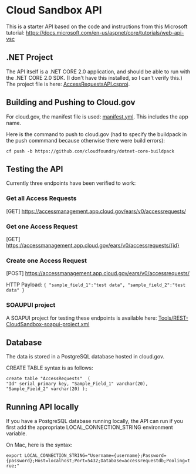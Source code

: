 
# Cloud Sandbox API
This is a starter API based on the code and instructions from this Microsoft tutorial: https://docs.microsoft.com/en-us/aspnet/core/tutorials/web-api-vsc

## .NET Project

The API itself is a .NET CORE 2.0 application, and should be able to run with the .NET CORE 2.0 SDK. (I don't have this installed, so I can't verify this.) The project file is here: [AccessRequestsAPI.csproj](AccessRequestsAPI.csproj).

## Building and Pushing to Cloud.gov

For cloud.gov, the manifest file is used: [manifest.yml](manifest.yml). This includes the app name.

Here is the command to push to cloud.gov (had to specify the buildpack in the push commmand because otherwise there were build errors):

`cf push -b https://github.com/cloudfoundry/dotnet-core-buildpack`

## Testing the API

Currently three endpoints have been verified to work:

### Get all Access Requests
[GET]
https://accessmanagement.app.cloud.gov/ears/v0/accessrequests/

### Get one Access Request
[GET]
https://accessmanagement.app.cloud.gov/ears/v0/accessrequests/{id}

### Create one Access Request
[POST]
https://accessmanagement.app.cloud.gov/ears/v0/accessrequests/

HTTP Payload:
`{
    "sample_field_1":"test data",
    "sample_field_2":"test data"
}`

### SOAUPUI project
A SOAPUI project for testing these endpoints is available here:
[Tools/REST-CloudSandbox-soapui-project.xml](Tools/REST-CloudSandbox-soapui-project.xml)

## Database

The data is stored in a PostgreSQL database hosted in cloud.gov.

CREATE TABLE syntax is as follows:

`
create table "AccessRequests" 
(                                                                                                                   
"Id" serial primary key,
"Sample_Field_1" varchar(20),
"Sample_Field_2" varchar(20)
);
`
## Running API locally

If you have a PostgreSQL database running locally, the API can run if you first add the appropriate LOCAL_CONNECTION_STRING environment variable.

On Mac, here is the syntax:

`export LOCAL_CONNECTION_STRING="Username={username};Password={password};Host=localhost;Port=5432;Database=accessrequestdb;Pooling=true;"`





